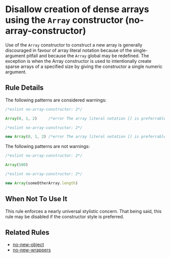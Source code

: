 # Disallow creation of dense arrays using the `Array` constructor (no-array-constructor)

Use of the `Array` constructor to construct a new array is generally
discouraged in favour of array literal notation because of the single-argument
pitfall and because the `Array` global may be redefined. The exception is when
the Array constructor is used to intentionally create sparse arrays of a
specified size by giving the constructor a single numeric argument.

## Rule Details

The following patterns are considered warnings:

```js
/*eslint no-array-constructor: 2*/

Array(0, 1, 2)     /*error The array literal notation [] is preferrable.*/
```

```js
/*eslint no-array-constructor: 2*/

new Array(0, 1, 2) /*error The array literal notation [] is preferrable.*/
```

The following patterns are not warnings:

```js
/*eslint no-array-constructor: 2*/

Array(500)
```

```js
/*eslint no-array-constructor: 2*/

new Array(someOtherArray.length)
```

## When Not To Use It

This rule enforces a nearly universal stylistic concern. That being said, this
rule may be disabled if the constructor style is preferred.

## Related Rules

* [no-new-object](no-new-object.md)
* [no-new-wrappers](no-new-wrappers.md)

